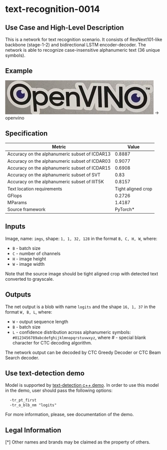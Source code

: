# text-recognition-0014

## Use Case and High-Level Description

This is a network for text recognition scenario. It consists of ResNext101-like backbone (stage-1-2) and bidirectional LSTM encoder-decoder.
The network is able to recognize case-insensitive alphanumeric text (36 unique symbols).

## Example

![](./assets/openvino.jpg) -> openvino

## Specification

| Metric                                         | Value              |
| ---------------------------------------------- | ------------------ |
| Accuracy on the alphanumeric subset of ICDAR13 | 0.8887             |
| Accuracy on the alphanumeric subset of ICDAR03 | 0.9077             |
| Accuracy on the alphanumeric subset of ICDAR15 | 0.6908             |
| Accuracy on the alphanumeric subset of SVT     | 0.83               |
| Accuracy on the alphanumeric subset of IIIT5K  | 0.8157             |
| Text location requirements                     | Tight aligned crop |
| GFlops                                         | 0.2726             |
| MParams                                        | 1.4187             |
| Source framework                               | PyTorch\*          |

## Inputs

Image, name: `imgs`, shape: `1, 1, 32, 128` in the format `B, C, H, W`, where:

- `B` - batch size
- `C` - number of channels
- `H` - image height
- `W` - image width

Note that the source image should be tight aligned crop with detected text converted to grayscale.

## Outputs

The net output is a blob with name `logits` and the shape `16, 1, 37` in the format `W, B, L`, where:

- `W` - output sequence length
- `B` - batch size
- `L` - confidence distribution across alphanumeric symbols: `#0123456789abcdefghijklmnopqrstuvwxyz`, where # - special blank character for CTC decoding algorithm.

The network output can be decoded by CTC Greedy Decoder or CTC Beam Search decoder.

## Use text-detection demo

Model is supported by [text-detection c++ demo](../../../demos/text_detection_demo/cpp/README.md). In order to use this model in the demo, user should pass the following options:
```
  -tr_pt_first
  -tr_o_blb_nm "logits"
```

For more information, please, see documentation of the demo.

## Legal Information
[*] Other names and brands may be claimed as the property of others.
